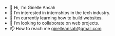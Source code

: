 - 👋 Hi, I’m Ginelle Ansah
- 👀 I’m interested in internships in the tech industry.
- 🌱 I’m currently learning how to build websites.
- 💞️ I’m looking to collaborate on web projects.
- 📫 How to reach me ginelleansah@gmail.com

<!---
Ginelleansah/Ginelleansah is a ✨ special ✨ repository because its `README.md` (this file) appears on your GitHub profile.
You can click the Preview link to take a look at your changes.
--->
